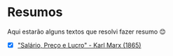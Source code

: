 # Resumos

Aqui estarão alguns textos que resolvi fazer resumo 😊

- [x] ["Salário, Preço e Lucro" - Karl Marx (1865)](https://github.com/lastpaper/resumos/blob/main/Sal%C3%A1rio%2C%20Pre%C3%A7o%20e%20Lucro.md)
